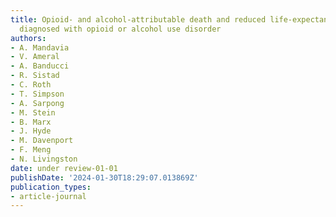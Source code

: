```yaml
---
title: Opioid- and alcohol-attributable death and reduced life-expectancy among veterans
  diagnosed with opioid or alcohol use disorder
authors:
- A. Mandavia
- V. Ameral
- A. Banducci
- R. Sistad
- C. Roth
- T. Simpson
- A. Sarpong
- M. Stein
- B. Marx
- J. Hyde
- M. Davenport
- F. Meng
- N. Livingston
date: under review-01-01
publishDate: '2024-01-30T18:29:07.013869Z'
publication_types:
- article-journal
---
```

